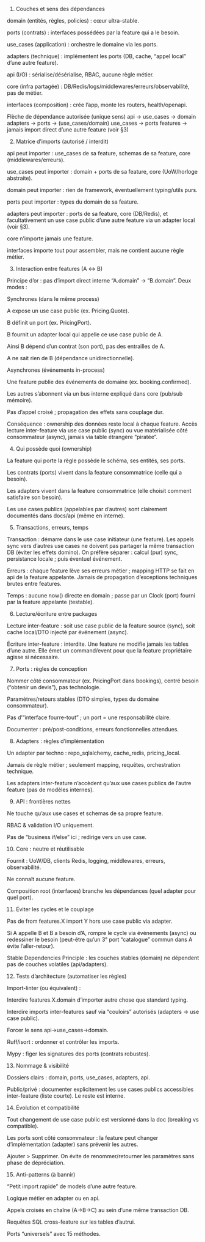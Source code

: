 1) Couches et sens des dépendances

domain (entités, règles, policies) : cœur ultra-stable.

ports (contrats) : interfaces possédées par la feature qui a le besoin.

use_cases (application) : orchestre le domaine via les ports.

adapters (technique) : implémentent les ports (DB, cache, “appel local” d’une autre feature).

api (I/O) : sérialise/désérialise, RBAC, aucune règle métier.

core (infra partagée) : DB/Redis/logs/middlewares/erreurs/observabilité, pas de métier.

interfaces (composition) : crée l’app, monte les routers, health/openapi.

Flèche de dépendance autorisée (unique sens)
api → use_cases → domain
adapters → ports → (use_cases/domain)
use_cases → ports
features → jamais import direct d’une autre feature (voir §3)

2) Matrice d’imports (autorisé / interdit)

api peut importer : use_cases de sa feature, schemas de sa feature, core (middlewares/erreurs).

use_cases peut importer : domain + ports de sa feature, core (UoW/horloge abstraite).

domain peut importer : rien de framework, éventuellement typing/utils purs.

ports peut importer : types du domain de sa feature.

adapters peut importer : ports de sa feature, core (DB/Redis), et facultativement un use case public d’une autre feature via un adapter local (voir §3).

core n’importe jamais une feature.

interfaces importe tout pour assembler, mais ne contient aucune règle métier.

3) Interaction entre features (A ↔ B)

Principe d’or : pas d’import direct interne “A.domain” → “B.domain”.
Deux modes :

Synchrones (dans le même process)

A expose un use case public (ex. Pricing.Quote).

B définit un port (ex. PricingPort).

B fournit un adapter local qui appelle ce use case public de A.

Ainsi B dépend d’un contrat (son port), pas des entrailles de A.

A ne sait rien de B (dépendance unidirectionnelle).

Asynchrones (événements in-process)

Une feature publie des événements de domaine (ex. booking.confirmed).

Les autres s’abonnent via un bus interne expliqué dans core (pub/sub mémoire).

Pas d’appel croisé ; propagation des effets sans couplage dur.

Conséquence : ownership des données reste local à chaque feature. Accès lecture inter-feature via use case public (sync) ou vue matérialisée côté consommateur (async), jamais via table étrangère “piratée”.

4) Qui possède quoi (ownership)

La feature qui porte la règle possède le schéma, ses entités, ses ports.

Les contrats (ports) vivent dans la feature consommatrice (celle qui a besoin).

Les adapters vivent dans la feature consommatrice (elle choisit comment satisfaire son besoin).

Les use cases publics (appelables par d’autres) sont clairement documentés dans docs/api (même en interne).

5) Transactions, erreurs, temps

Transaction : démarre dans le use case initiateur (une feature). Les appels sync vers d’autres use cases ne doivent pas partager la même transaction DB (éviter les effets domino). On préfère séparer : calcul (pur) sync, persistance locale ; puis éventuel événement.

Erreurs : chaque feature lève ses erreurs métier ; mapping HTTP se fait en api de la feature appelante. Jamais de propagation d’exceptions techniques brutes entre features.

Temps : aucune now() directe en domain ; passe par un Clock (port) fourni par la feature appelante (testable).

6) Lecture/écriture entre packages

Lecture inter-feature : soit use case public de la feature source (sync), soit cache local/DTO injecté par événement (async).

Écriture inter-feature : interdite. Une feature ne modifie jamais les tables d’une autre. Elle émet un command/event pour que la feature propriétaire agisse si nécessaire.

7) Ports : règles de conception

Nommer côté consommateur (ex. PricingPort dans bookings), centré besoin (“obtenir un devis”), pas technologie.

Paramètres/retours stables (DTO simples, types du domaine consommateur).

Pas d’“interface fourre-tout” ; un port = une responsabilité claire.

Documenter : pré/post-conditions, erreurs fonctionnelles attendues.

8) Adapters : règles d’implémentation

Un adapter par techno : repo_sqlalchemy, cache_redis, pricing_local.

Jamais de règle métier ; seulement mapping, requêtes, orchestration technique.

Les adapters inter-feature n’accèdent qu’aux use cases publics de l’autre feature (pas de modèles internes).

9) API : frontières nettes

Ne touche qu’aux use cases et schemas de sa propre feature.

RBAC & validation I/O uniquement.

Pas de “business if/else” ici ; redirige vers un use case.

10) Core : neutre et réutilisable

Fournit : UoW/DB, clients Redis, logging, middlewares, erreurs, observabilité.

Ne connaît aucune feature.

Composition root (interfaces) branche les dépendances (quel adapter pour quel port).

11) Éviter les cycles et le couplage

Pas de from features.X import Y hors use case public via adapter.

Si A appelle B et B a besoin d’A, rompre le cycle via événements (async) ou redessiner le besoin (peut-être qu’un 3ᵉ port “catalogue” commun dans A évite l’aller-retour).

Stable Dependencies Principle : les couches stables (domain) ne dépendent pas de couches volatiles (api/adapters).

12) Tests d’architecture (automatiser les règles)

Import-linter (ou équivalent) :

Interdire features.X.domain d’importer autre chose que standard typing.

Interdire imports inter-features sauf via “couloirs” autorisés (adapters → use case public).

Forcer le sens api→use_cases→domain.

Ruff/isort : ordonner et contrôler les imports.

Mypy : figer les signatures des ports (contrats robustes).

13) Nommage & visibilité

Dossiers clairs : domain, ports, use_cases, adapters, api.

Public/privé : documenter explicitement les use cases publics accessibles inter-feature (liste courte). Le reste est interne.

14) Évolution et compatibilité

Tout changement de use case public est versionné dans la doc (breaking vs compatible).

Les ports sont côté consommateur : la feature peut changer d’implémentation (adapter) sans prévenir les autres.

Ajouter > Supprimer. On évite de renommer/retourner les paramètres sans phase de dépréciation.

15) Anti-patterns (à bannir)

“Petit import rapide” de models d’une autre feature.

Logique métier en adapter ou en api.

Appels croisés en chaîne (A→B→C) au sein d’une même transaction DB.

Requêtes SQL cross-feature sur les tables d’autrui.

Ports “universels” avec 15 méthodes.
